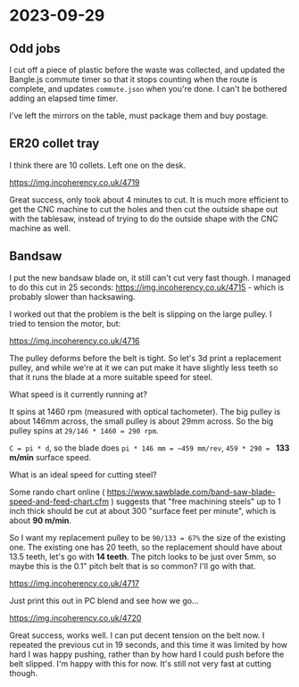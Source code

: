 # 2023-09-29

## Odd jobs

I cut off a piece of plastic before the waste was collected, and updated the Bangle.js commute timer so that
it stops counting when the route is complete, and updates `commute.json` when you're done. I can't be bothered
adding an elapsed time timer.

I've left the mirrors on the table, must package them and buy postage.

## ER20 collet tray

I think there are 10 collets. Left one on the desk.

https://img.incoherency.co.uk/4719

Great success, only took about 4 minutes to cut. It is much more efficient to get the CNC machine to cut the holes and
then cut the outside shape out with the tablesaw, instead of trying to do the outside shape with the CNC
machine as well.

## Bandsaw

I put the new bandsaw blade on, it still can't cut very fast though. I managed to do this
cut in 25 seconds: https://img.incoherency.co.uk/4715 - which is probably slower than hacksawing.

I worked out that the problem is the belt is slipping on the large pulley. I tried to tension the motor, but:

https://img.incoherency.co.uk/4716

The pulley deforms before the belt is tight. So let's 3d print a replacement pulley, and while we're at it
we can put make it have slightly less teeth so that it runs the blade at a more suitable speed for steel.

What speed is it currently running at?

It spins at 1460 rpm (measured with optical tachometer). The big pulley is about 146mm across, the small pulley is about
29mm across. So the big pulley spins at `29/146 * 1460 = 290 rpm`.

`C = pi * d`, so the blade does `pi * 146 mm = ~459 mm/rev`, `459 * 290 = ` **133 m/min** surface speed.

What is an ideal speed for cutting steel?

Some rando chart online ( https://www.sawblade.com/band-saw-blade-speed-and-feed-chart.cfm ) suggests
that "free machining steels" up to 1 inch thick should be cut at about 300 "surface feet per minute", which
is about **90 m/min**.

So I want my replacement pulley to be `90/133 = 67%` the size of the existing one. The existing one has 20 teeth,
so the replacement should have about 13.5 teeth, let's go with **14 teeth**. The pitch looks to be just
over 5mm, so maybe this is the 0.1" pitch belt that is so common? I'll go with that.

https://img.incoherency.co.uk/4717

Just print this out in PC blend and see how we go...

https://img.incoherency.co.uk/4720

Great success, works well. I can put decent tension on the belt now. I repeated the previous cut in 19
seconds, and this time it was limited by how hard I was happy pushing, rather than by how hard I could
push before the belt slipped. I'm happy with this for now. It's still not very fast at cutting though.
